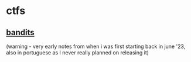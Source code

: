 # ctfs

## [bandits](https://github.com/evildocument/writeups/blob/main/overthewire/ctfs/bandits.md)
(warning - very early notes from when i was first starting back in june '23, also in portuguese as I never really planned on releasing it)
